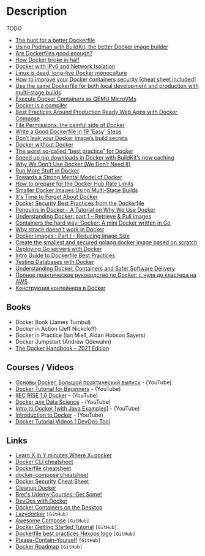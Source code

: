# Description

TODO


- [The hunt for a better Dockerfile](https://matduggan.com/the-hunt-for-a-better-dockerfile/)
- [Using Podman with BuildKit, the better Docker image builder](https://pythonspeed.com/articles/podman-buildkit/)
- [Are Dockerfiles good enough?](https://matduggan.com/are-dockerfiles-good-enough/)
- [How Docker broke in half](https://www.infoworld.com/article/3632142/how-docker-broke-in-half.html)
- [Docker with IPv6 and Network Isolation](https://battlepenguin.com/tech/docker-with-ipv6-and-network-isolation/)
- [Linux is dead, long-live Docker monoculture](https://antranigv.am/weblog_en/posts/2021-08-13-13-37/)
- [How to improve your Docker containers security [cheat sheet included]](https://blog.gitguardian.com/how-to-improve-your-docker-containers-security-cheat-sheet/)
- [Use the same Dockerfile for both local development and production with multi-stage builds](https://blog.atulr.com/docker-local-production-image/)
- [Execute Docker Containers as QEMU MicroVMs](https://mergeboard.com/blog/2-qemu-microvm-docker/)
- [Docker is a compiler](https://matt-rickard.com/docker-is-a-compiler/)
- [Best Practices Around Production Ready Web Apps with Docker Compose](https://nickjanetakis.com/blog/best-practices-around-production-ready-web-apps-with-docker-compose)
- [File Permissions: the painful side of Docker](https://blog.gougousis.net/file-permissions-the-painful-side-of-docker/)
- [Write a Good Dockerfile in 19 'Easy' Steps](https://jkutner.github.io/2021/04/26/write-good-dockerfile.html)
- [Don’t leak your Docker image’s build secrets](https://pythonspeed.com/articles/docker-build-secrets/)
- [Docker without Docker](https://fly.io/blog/docker-without-docker/)
- [The worst so-called “best practice” for Docker](https://pythonspeed.com/articles/security-updates-in-docker/)
- [Speed up pip downloads in Docker with BuildKit’s new caching](https://pythonspeed.com/articles/docker-cache-pip-downloads/)
- [Why We Don’t Use Docker (We Don’t Need It)](https://lobste.rs/s/dsk7m1/why_we_don_t_use_docker_we_don_t_need_it)
- [Run More Stuff in Docker](https://jonathan.bergknoff.com/journal/run-more-stuff-in-docker/)
- [Towards a Strong Mental Model of Docker](https://blog.andrewray.me/towards-a-strong-mental-model-of-docker/)
- [How to prepare for the Docker Hub Rate Limits](https://inlets.dev/blog/2020/10/29/preparing-docker-hub-rate-limits.html)
- [Smaller Docker Images Using Multi-Stage Builds](https://codesalad.dev/blog/smaller-docker-images-using-multi-stage-builds-8)
- [It's Time to Forget About Docker](https://martinheinz.dev/blog/35)
- [Docker Security Best Practices from the Dockerfile](https://cloudberry.engineering/article/dockerfile-security-best-practices/)
- [Penguins in Docker - A Tutorial on Why We Use Docker](https://www.ezzeddinabdullah.com/posts/penguins-in-docker-a-tutorial-on-why-we-use-docker)
- [Understanding Docker: part 1 – Retrieve & Pull images](https://dev.to/aurelievache/understanding-docker-part-1-retrieve-pull-images-3ccn)
- [Containers the hard way: Gocker: A mini Docker written in Go](https://unixism.net/2020/06/containers-the-hard-way-gocker-a-mini-docker-written-in-go/)
- [Why strace doesn't work in Docker](https://jvns.ca/blog/2020/04/29/why-strace-doesnt-work-in-docker/)
- [Docker Images : Part I - Reducing Image Size](https://www.ardanlabs.com/blog/2020/02/docker-images-part1-reducing-image-size.html)
- [Create the smallest and secured golang docker image based on scratch](https://chemidy.medium.com/create-the-smallest-and-secured-golang-docker-image-based-on-scratch-4752223b7324)
- [Deploying Go servers with Docker](https://go.dev/blog/docker)
- [Intro Guide to Dockerfile Best Practices](https://www.docker.com/blog/intro-guide-to-dockerfile-best-practices/)
- [Testing Databases with Docker](https://ericchiang.github.io/post/testing-dbs-with-docker/)
- [Understanding Docker, Containers and Safer Software Delivery](https://www.sitepoint.com/docker-containers-software-delivery/)
- [Полное практическое руководство по Docker: с нуля до кластера на AWS](https://habr.com/ru/post/310460/)
- [Конструкция контейнера в Docker](https://nuancesprog.ru/p/14698/)


## Books

- Docker Book (James Turnbul)
- Docker in Action (Jeff Nickoloff)
- Docker in Practice (Ian Miell, Aidan Hobson Sayers)
- Docker Jumpstart (Andrew Odewahn)
- [The Docker Handbook – 2021 Edition](https://www.freecodecamp.org/news/the-docker-handbook/)


## Courses / Videos

- [Основы Docker. Большой практический выпуск](https://youtu.be/QF4ZF857m44) - (YouTube)
- [Docker Tutorial for Beginners](https://www.youtube.com/watch?v=fqMOX6JJhGo) - (YouTube)
- [IIEC RISE 1.0 Docker](https://www.youtube.com/playlist?list=PLAi9X1uG6jZ30QGz7FZ55A27jPeY8EwkE) - (YouTube)
- [Docker для Data Science](https://youtube.com/playlist?list=PLQJ7ptkRY-xbR0ka2TUxJkXna40XWu92m) - (YouTube)
- [Intro to Docker [with Java Examples]](https://youtu.be/FzwIs2jMESM) - (YouTube)
- [Introduction to Docker](https://youtu.be/Q5POuMHxW-0) - (YouTube)
- [Docker Tutorial Videos | DevOps Tool](https://youtube.com/playlist?list=PL9ooVrP1hQOHUKuqGuiWLQoJ-LD25KxI5)


## Links

- [Learn X in Y minutes Where X=docker](https://learnxinyminutes.com/docs/docker/)
- [Docker CLI cheatsheet](https://devhints.io/docker)
- [Dockerfile cheatsheet](https://devhints.io/dockerfile)
- [docker-compose cheatsheet](https://devhints.io/docker-compose)
- [Docker Security Cheat Sheet](https://cheatsheetseries.owasp.org/cheatsheets/Docker_Security_Cheat_Sheet.html)
- [Cleanup Docker](https://hanami.run/blog/posts/cleanup-docker/)
- [Bret's Udemy Courses: Get Some!](https://www.bretfisher.com/courses/)
- [DevOps with Docker](https://devopswithdocker.com/)
- [Docker Containers on the Desktop](https://blog.jessfraz.com/post/docker-containers-on-the-desktop/)
- [Lazydocker](https://github.com/jesseduffield/lazydocker) `[GitHub]`
- [Awesome Compose](https://github.com/docker/awesome-compose) `[GitHub]`
- [Docker Getting Started Tutorial](https://github.com/docker/getting-started) `[GitHub]`
- [Dockerfile best practices Hexops logo](https://github.com/hexops/dockerfile) `[GitHub]`
- [Please-Contain-Yourself](https://github.com/dylanlrrb/Please-Contain-Yourself) `[GitHub]`
- [Docker Roadmap](https://github.com/docker/roadmap) `[GitHub]`
